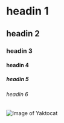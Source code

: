 # headin 1
## headin 2
### headin 3
#### headin 4
##### headin 5
###### headin 6

![Image of Yaktocat](https://octodex.github.com/images/yaktocat.png)

